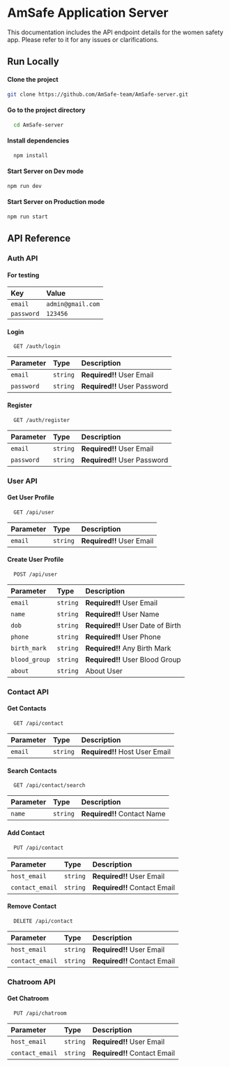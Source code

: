 # AmSafe Application Server
This documentation includes the API endpoint details for the women safety app. Please refer to it for any issues or clarifications.

## Run Locally


#### Clone the project

```bash
git clone https://github.com/AmSafe-team/AmSafe-server.git
```

#### Go to the project directory

```bash
  cd AmSafe-server
```

#### Install dependencies

```bash
  npm install
```

#### Start Server on Dev mode

```bash
npm run dev
```
#### Start Server on Production mode

```bash
npm run start
```

## API Reference


### Auth API
#### For testing 


| Key | Value     | 
| :-------- | :------- | 
| `email` | `admin@gmail.com` | 
| `password` | `123456` |

#### Login

```http
  GET /auth/login
```

| Parameter | Type     | Description                |
| :-------- | :------- | :------------------------- |
| `email` | `string` | **Required!!** User Email|
| `password` | `string` | **Required!!** User Password|


#### Register

```http
  GET /auth/register
```

| Parameter | Type     | Description                |
| :-------- | :------- | :------------------------- |
| `email` | `string` | **Required!!** User Email|
| `password` | `string` | **Required!!** User Password|



### User API


#### Get User Profile

```http
  GET /api/user
```

| Parameter | Type     | Description                |
| :-------- | :------- | :------------------------- |
| `email` | `string` | **Required!!** User Email|


#### Create User Profile

```http
  POST /api/user
```

| Parameter | Type     | Description                |
| :-------- | :------- | :------------------------- |
| `email` | `string` | **Required!!** User Email|
| `name` | `string` | **Required!!** User Name|
| `dob` | `string` | **Required!!** User Date of Birth|
| `phone` | `string` | **Required!!** User Phone|
| `birth_mark` | `string` | **Required!!** Any Birth Mark|
| `blood_group` | `string` | **Required!!** User Blood Group|
| `about` | `string` | About User |

### Contact API

#### Get Contacts
```http
  GET /api/contact
```

| Parameter | Type     | Description                |
| :-------- | :------- | :------------------------- |
| `email` | `string` | **Required!!** Host User Email|


#### Search Contacts
```http
  GET /api/contact/search
```
| Parameter | Type     | Description                |
| :-------- | :------- | :------------------------- |
| `name` | `string` | **Required!!** Contact Name|


#### Add Contact
```http
  PUT /api/contact
```
| Parameter | Type     | Description                |
| :-------- | :------- | :------------------------- |
| `host_email` | `string` | **Required!!** User Email|
| `contact_email` | `string` | **Required!!** Contact Email|


#### Remove Contact
```http
  DELETE /api/contact
```
| Parameter | Type     | Description                |
| :-------- | :------- | :------------------------- |
| `host_email` | `string` | **Required!!** User Email|
| `contact_email` | `string` | **Required!!** Contact Email|


### Chatroom API

#### Get Chatroom
```http
  PUT /api/chatroom
```
| Parameter | Type     | Description                |
| :-------- | :------- | :------------------------- |
| `host_email` | `string` | **Required!!** User Email|
| `contact_email` | `string` | **Required!!** Contact Email|

